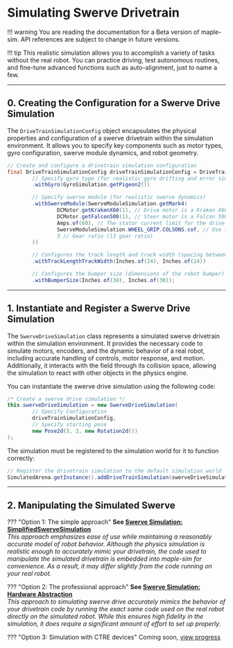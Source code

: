 # Simulating Swerve Drivetrain

!!! warning
      You are reading the documentation for a Beta version of maple-sim. API references are subject to change in future versions.

!!! tip
      This realistic simulation allows you to accomplish a variety of tasks without the real robot. You can practice driving, test autonomous routines, and fine-tune advanced functions such as auto-alignment, just to name a few.

---
## 0. Creating the Configuration for a Swerve Drive Simulation

The `DriveTrainSimulationConfig` object encapsulates the physical properties and configuration of a swerve drivetrain within the simulation environment. It allows you to specify key components such as motor types, gyro configuration, swerve module dynamics, and robot geometry.

```java
// Create and configure a drivetrain simulation configuration
final DriveTrainSimulationConfig driveTrainSimulationConfig = DriveTrainSimulationConfig.Default()
        // Specify gyro type (for realistic gyro drifting and error simulation)
        .withGyro(GyroSimulation.getPigeon2())

        // Specify swerve module (for realistic swerve dynamics)
        .withSwerveModule(SwerveModuleSimulation.getMark4(
                DCMotor.getKrakenX60(1), // Drive motor is a Kraken X60
                DCMotor.getFalcon500(1), // Steer motor is a Falcon 500
                Amps.of(60), // The stator current limit for the drive motor is 60A
                SwerveModuleSimulation.WHEEL_GRIP.COLSONS.cof, // Use the COF for Colson Wheels
                3 // Gear ratio (l3 gear ratio)
        ))

        // Configures the track length and track width (spacing between swerve modules)
        .withTrackLengthTrackWidth(Inches.of(24), Inches.of(24))

        // Configures the bumper size (dimensions of the robot bumper)
        .withBumperSize(Inches.of(30), Inches.of(30));
```

---
## 1. Instantiate and Register a Swerve Drive Simulation

The `SwerveDriveSimulation` class represents a simulated swerve drivetrain within the simulation environment. It provides the necessary code to simulate motors, encoders, and the dynamic behavior of a real robot, including accurate handling of controls, motor response, and motion. Additionally, it interacts with the field through its collision space, allowing the simulation to react with other objects in the physics engine.

You can instantiate the swerve drive simulation using the following code:

```java
/* Create a swerve drive simulation */
this.swerveDriveSimulation = new SwerveDriveSimulation(
        // Specify Configuration
        driveTrainSimulationConfig,
        // Specify starting pose
        new Pose2d(3, 3, new Rotation2d())
);
```

The simulation must be registered to the simulation world for it to function correctly:

```java
// Register the drivetrain simulation to the default simulation world
SimulatedArena.getInstance().addDriveTrainSimulation(swerveDriveSimulation);
```

---
## 2. Manipulating the Simulated Swerve

??? "Option 1: The simple approach"
    **See [Swerve Simulation: SimplifiedSwerveSimulation](./swerve-sim-easy.md)**<br>
    *This approach emphasizes ease of use while maintaining a reasonably accurate model of robot behavior. Although the physics simulation is realistic enough to accurately mimic your drivetrain, the code used to manipulate the simulated drivetrain is embedded into maple-sim for convenience. As a result, it may differ slightly from the code running on your real robot.*

??? "Option 2: The professional approach"
    **See [Swerve Simulation: Hardware Abstraction](./swerve-sim-hardware-abstraction.md)**<br>
    *This approach to simulating swerve drive accurately mimics the behavior of your drivetrain code by running the exact same code used on the real robot directly on the simulated robot. While this ensures high fidelity in the simulation, it does require a significant amount of effort to set up properly.*

??? "Option 3: Simulation with CTRE devices"
       Coming soon, [view progress](https://github.com/Shenzhen-Robotics-Alliance/maple-sim/tree/CTRE-simulation-support)